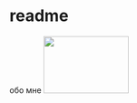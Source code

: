 # readme
обо мне
<img src="https://i.klerk.ru/EOR44iVd8oMssGHp80AOMQzPNokeUkVxWXk1pHqVSDg/w:2100/h:1179/aHR0cHM6Ly93d3cu/a2xlcmsucnUvdWdj/L2Jsb2dQb3N0L2Zk/ZTA4NTRhY2FiMDIz/NDk3ZmU1M2Q3NDc3/M2Y3NGRhLmpwZw.webp" width="150" height="100">
